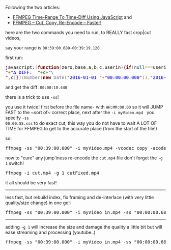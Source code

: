 Following the two articles: 
- <a target="_blank" rel="follow" href="https://icompile.eladkarako.com/ffmpeg-time-range-to-time-diff-using-javascript/" title="FFMPEG Time-Range To Time-Diff Using JavaScript">FFMPEG Time-Range To Time-Diff Using JavaScript</a>
and 
- <a target="_blank" rel="follow" href="https://icompile.eladkarako.com/ffmpeg-cut-copy-re-encode-faster/" title="FFMPEG – Cut, Copy, Re-Encode – Faster!">FFMPEG – Cut, Copy, Re-Encode – Faster!</a>

here are the two commands you need to run,
to REALLY fast crop|cut videos,

say your range is <code>00:39:00.680-00:39:19.120</code>

first run:
<pre>javascript<span style="color:#800080; ">:</span><span style="color:#808030; ">(</span><span style="color:#800000; font-weight:bold; ">function</span><span style="color:#808030; ">(</span>zero<span style="color:#808030; ">,</span>base<span style="color:#808030; ">,</span>a<span style="color:#808030; ">,</span>b<span style="color:#808030; ">,</span>c<span style="color:#808030; ">,</span>userin<span style="color:#808030; ">)</span><span style="color:#800080; ">{</span><span style="color:#800000; font-weight:bold; ">if</span><span style="color:#808030; ">(</span><span style="color:#0f4d75; ">null</span><span style="color:#808030; ">===</span>userin<span style="color:#808030; ">)</span><span style="color:#800000; font-weight:bold; ">return</span><span style="color:#800080; ">;</span>userin<span style="color:#808030; ">=</span>userin<span style="color:#808030; ">.</span><span style="color:#800000; font-weight:bold; ">replace</span><span style="color:#808030; ">(</span><span style="color:#800000; ">/</span><span style="color:#797997; ">\\s</span><span style="color:#808030; ">*</span><span style="color:#800000; ">/</span><span style="color:#800000; font-weight:bold; ">g</span><span style="color:#808030; ">,</span><span style="color:#800000; ">"</span><span style="color:#800000; ">"</span><span style="color:#808030; ">)</span><span style="color:#808030; ">.</span><span style="color:#800000; font-weight:bold; ">split</span><span style="color:#808030; ">(</span><span style="color:#800000; ">"</span><span style="color:#0000e6; ">-</span><span style="color:#800000; ">"</span><span style="color:#808030; ">)</span><span style="color:#800080; ">;</span>a<span style="color:#808030; ">=</span><span style="color:#797997; ">Number</span><span style="color:#808030; ">(</span><span style="color:#800000; font-weight:bold; ">new</span> <span style="color:#797997; ">Date</span><span style="color:#808030; ">(</span>base<span style="color:#808030; ">+</span>userin<span style="color:#808030; ">[</span><span style="color:#008c00; ">0</span><span style="color:#808030; ">]</span><span style="color:#808030; ">)</span><span style="color:#808030; ">)</span><span style="color:#800080; ">;</span>b<span style="color:#808030; ">=</span><span style="color:#797997; ">Number</span><span style="color:#808030; ">(</span><span style="color:#800000; font-weight:bold; ">new</span> <span style="color:#797997; ">Date</span><span style="color:#808030; ">(</span>base<span style="color:#808030; ">+</span>userin<span style="color:#808030; ">[</span><span style="color:#008c00; ">1</span><span style="color:#808030; ">]</span><span style="color:#808030; ">)</span><span style="color:#808030; ">)</span><span style="color:#800080; ">;</span>c<span style="color:#808030; ">=</span><span style="color:#800000; font-weight:bold; ">new</span> <span style="color:#797997; ">Date</span><span style="color:#808030; ">(</span>b<span style="color:#808030; ">-</span>a<span style="color:#808030; ">+</span>zero<span style="color:#808030; ">)</span><span style="color:#800080; ">;</span>c<span style="color:#808030; ">=</span><span style="color:#808030; ">(</span><span style="color:#800000; ">"</span><span style="color:#0000e6; ">00</span><span style="color:#800000; ">"</span><span style="color:#808030; ">+</span>c<span style="color:#808030; ">.</span><span style="color:#800000; font-weight:bold; ">getHours</span><span style="color:#808030; ">(</span><span style="color:#808030; ">)</span><span style="color:#808030; ">)</span><span style="color:#808030; ">.</span><span style="color:#800000; font-weight:bold; ">substr</span><span style="color:#808030; ">(</span><span style="color:#808030; ">-</span><span style="color:#008c00; ">2</span><span style="color:#808030; ">)</span><span style="color:#808030; ">+</span><span style="color:#800000; ">"</span><span style="color:#0000e6; ">:</span><span style="color:#800000; ">"</span><span style="color:#808030; ">+</span><span style="color:#808030; ">(</span><span style="color:#800000; ">"</span><span style="color:#0000e6; ">00</span><span style="color:#800000; ">"</span><span style="color:#808030; ">+</span>c<span style="color:#808030; ">.</span><span style="color:#800000; font-weight:bold; ">getMinutes</span><span style="color:#808030; ">(</span><span style="color:#808030; ">)</span><span style="color:#808030; ">)</span><span style="color:#808030; ">.</span><span style="color:#800000; font-weight:bold; ">substr</span><span style="color:#808030; ">(</span><span style="color:#808030; ">-</span><span style="color:#008c00; ">2</span><span style="color:#808030; ">)</span><span style="color:#808030; ">+</span><span style="color:#800000; ">"</span><span style="color:#0000e6; ">:</span><span style="color:#800000; ">"</span><span style="color:#808030; ">+</span><span style="color:#808030; ">(</span><span style="color:#800000; ">"</span><span style="color:#0000e6; ">00</span><span style="color:#800000; ">"</span><span style="color:#808030; ">+</span>c<span style="color:#808030; ">.</span><span style="color:#800000; font-weight:bold; ">getSeconds</span><span style="color:#808030; ">(</span><span style="color:#808030; ">)</span><span style="color:#808030; ">)</span><span style="color:#808030; ">.</span><span style="color:#800000; font-weight:bold; ">substr</span><span style="color:#808030; ">(</span><span style="color:#808030; ">-</span><span style="color:#008c00; ">2</span><span style="color:#808030; ">)</span><span style="color:#808030; ">+</span><span style="color:#800000; ">"</span><span style="color:#0000e6; ">.</span><span style="color:#800000; ">"</span><span style="color:#808030; ">+</span><span style="color:#808030; ">(</span><span style="color:#800000; ">"</span><span style="color:#0000e6; ">000</span><span style="color:#800000; ">"</span><span style="color:#808030; ">+</span>c<span style="color:#808030; ">.</span><span style="color:#800000; font-weight:bold; ">getMilliseconds</span><span style="color:#808030; ">(</span><span style="color:#808030; ">)</span><span style="color:#808030; ">)</span><span style="color:#808030; ">.</span><span style="color:#800000; font-weight:bold; ">substr</span><span style="color:#808030; ">(</span><span style="color:#808030; ">-</span><span style="color:#008c00; ">3</span><span style="color:#808030; ">)</span><span style="color:#800080; ">;</span><span style="color:#800000; font-weight:bold; ">prompt</span><span style="color:#808030; ">(</span><span style="color:#800000; ">"</span><span style="color:#0000e6; ">☆ RANGE:  </span><span style="color:#800000; ">"</span><span style="color:#808030; ">+</span>userin<span style="color:#808030; ">.</span><span style="color:#800000; font-weight:bold; ">join</span><span style="color:#808030; ">(</span><span style="color:#800000; ">"</span><span style="color:#0000e6; ">→</span><span style="color:#800000; ">"</span><span style="color:#808030; ">)</span><span style="color:#808030; ">+</span><span style="color:#800000; ">"</span><span style="color:#0f69ff; ">\
</span><span style="color:#800000; ">"</span><span style="color:#808030; ">+</span><span style="color:#800000; ">"</span><span style="color:#0000e6; ">∆ DIFF:  </span><span style="color:#800000; ">"</span><span style="color:#808030; ">+</span>c<span style="color:#808030; ">+</span><span style="color:#800000; ">"</span><span style="color:#0f69ff; ">\
</span><span style="color:#800000; ">"</span><span style="color:#808030; ">,</span>c<span style="color:#808030; ">)</span><span style="color:#800080; ">}</span><span style="color:#808030; ">)</span><span style="color:#808030; ">(</span><span style="color:#797997; ">Number</span><span style="color:#808030; ">(</span><span style="color:#800000; font-weight:bold; ">new</span> <span style="color:#797997; ">Date</span><span style="color:#808030; ">(</span><span style="color:#800000; ">"</span><span style="color:#0000e6; ">2016-01-01 </span><span style="color:#800000; ">"</span><span style="color:#808030; ">+</span><span style="color:#800000; ">"</span><span style="color:#0000e6; ">00:00:00.000</span><span style="color:#800000; ">"</span><span style="color:#808030; ">)</span><span style="color:#808030; ">)</span><span style="color:#808030; ">,</span><span style="color:#800000; ">"</span><span style="color:#0000e6; ">2016-01-01 </span><span style="color:#800000; ">"</span><span style="color:#808030; ">,</span><span style="color:#0f4d75; ">null</span><span style="color:#808030; ">,</span><span style="color:#0f4d75; ">null</span><span style="color:#808030; ">,</span><span style="color:#0f4d75; ">null</span><span style="color:#808030; ">,</span><span style="color:#800000; font-weight:bold; ">prompt</span><span style="color:#808030; ">(</span><span style="color:#800000; ">"</span><span style="color:#0000e6; ">FFMPEG Compatible Range2Diff</span><span style="color:#800000; ">"</span><span style="color:#808030; ">,</span><span style="color:#800000; ">"</span><span style="color:#0000e6; ">00:39:00.680-00:39:19.120</span><span style="color:#800000; ">"</span><span style="color:#808030; ">)</span><span style="color:#808030; ">)</span><span style="color:#800080; ">;</span>
</pre>

and get the diff: <code>00:00:18.440</code>

there is a trick to use <code>-ss</code>!

you use it twice!
first before the file name- with <code>HH:MM:00.00</code> so it will JUMP FAST to the ~sort of~ correct place,
next after the <code>-i myVideo.mp4 </code> you specify <code>-ss 00:00:SS.sss</code> to do exact cut,
this way you do not have to wait A LOT OF TIME for FFMPEG to get to the accurate place (from the start of the file!)

so:
<pre>
ffmpeg -ss "00:39:00.000" -i myVideo.mp4 -vcodec copy -acodec copy -ss "00:00:00.680" -g 1 -t "00:00:18.440" cut.mp4
</pre>

now to "cure" any jump'iness re-encode the <code>cut.mp4</code> file don't forget the <code>-g 1</code> switch!
<pre>
ffmpeg -i cut.mp4 -g 1 cutFixed.mp4
</pre>

it all should be very fast!

<hr/>

less fast, but rebuild index, fix framing and de-interlace (with very little quality/size change) in one go!:
<pre>
ffmpeg -ss "00:39:00.000" -i myVideo_in.mp4 -ss "00:00:00.680" -t "00:00:18.440" -vf "yadif=0:-1:0" -vsync 2 -async 1 myVideo_out.mp4
</pre>

<hr/>

adding <code>-g 1</code> will increase the size and damage the quality a little bit but will ease streaming and processing (youtube..)
<pre>
ffmpeg -ss "00:39:00.000" -i myVideo_in.mp4 -ss "00:00:00.680" -t "00:00:18.440" -vf "yadif=0:-1:0" -vsync 2 -async 1 -g 1 myVideo_out.mp4
</pre>
